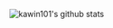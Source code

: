 ![kawin101's github stats](https://github-readme-stats.vercel.app/api?username=kawin101&show_icons=true)
